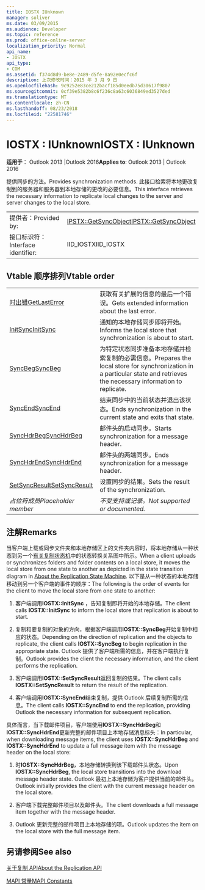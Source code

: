 ```yaml
---
title: IOSTX IUnknown
manager: soliver
ms.date: 03/09/2015
ms.audience: Developer
ms.topic: reference
ms.prod: office-online-server
localization_priority: Normal
api_name:
- IOSTX
api_type:
- COM
ms.assetid: f374d8d9-be8e-2489-d5fe-8a92e0ecfc6f
description: 上次修改时间：2015 年 3 月 9 日
ms.openlocfilehash: 9c9252e83ce212bacf185d0eedb75d30617f9807
ms.sourcegitcommit: 0cf39e5382b8c6f236c8a63c6036849ed3527ded
ms.translationtype: MT
ms.contentlocale: zh-CN
ms.lasthandoff: 08/23/2018
ms.locfileid: "22581746"
---
```

# <a name="iostx--iunknown"></a><span data-ttu-id="bc4ae-103">IOSTX : IUnknown</span><span class="sxs-lookup"><span data-stu-id="bc4ae-103">IOSTX : IUnknown</span></span>

  
  
<span data-ttu-id="bc4ae-104">**适用于**： Outlook 2013 |Outlook 2016</span><span class="sxs-lookup"><span data-stu-id="bc4ae-104">**Applies to**: Outlook 2013 | Outlook 2016</span></span> 
  
<span data-ttu-id="bc4ae-105">提供同步的方法。</span><span class="sxs-lookup"><span data-stu-id="bc4ae-105">Provides synchronization methods.</span></span> <span data-ttu-id="bc4ae-106">此接口检索将本地更改复制到的服务器和服务器到本地存储的更改的必要信息。</span><span class="sxs-lookup"><span data-stu-id="bc4ae-106">This interface retrieves the necessary information to replicate local changes to the server and server changes to the local store.</span></span>
  
|||
|:-----|:-----|
|<span data-ttu-id="bc4ae-107">提供者：</span><span class="sxs-lookup"><span data-stu-id="bc4ae-107">Provided by:</span></span>  <br/> |[<span data-ttu-id="bc4ae-108">IPSTX::GetSyncObject</span><span class="sxs-lookup"><span data-stu-id="bc4ae-108">IPSTX::GetSyncObject</span></span>](iostx-setsyncresult.md) <br/> |
|<span data-ttu-id="bc4ae-109">接口标识符：</span><span class="sxs-lookup"><span data-stu-id="bc4ae-109">Interface identifier:</span></span>  <br/> |<span data-ttu-id="bc4ae-110">IID_IOSTX</span><span class="sxs-lookup"><span data-stu-id="bc4ae-110">IID_IOSTX</span></span>  <br/> |
   
## <a name="vtable-order"></a><span data-ttu-id="bc4ae-111">Vtable 顺序排列</span><span class="sxs-lookup"><span data-stu-id="bc4ae-111">Vtable order</span></span>

|||
|:-----|:-----|
|[<span data-ttu-id="bc4ae-112">时出错</span><span class="sxs-lookup"><span data-stu-id="bc4ae-112">GetLastError</span></span>](iostx-getlasterror.md) <br/> |<span data-ttu-id="bc4ae-113">获取有关扩展的信息的最后一个错误。</span><span class="sxs-lookup"><span data-stu-id="bc4ae-113">Gets extended information about the last error.</span></span>  <br/> |
|[<span data-ttu-id="bc4ae-114">InitSync</span><span class="sxs-lookup"><span data-stu-id="bc4ae-114">InitSync</span></span>](iostx-initsync.md) <br/> |<span data-ttu-id="bc4ae-115">通知的本地存储同步即将开始。</span><span class="sxs-lookup"><span data-stu-id="bc4ae-115">Informs the local store that synchronization is about to start.</span></span>  <br/> |
|[<span data-ttu-id="bc4ae-116">SyncBeg</span><span class="sxs-lookup"><span data-stu-id="bc4ae-116">SyncBeg</span></span>](iostx-syncbeg.md) <br/> |<span data-ttu-id="bc4ae-117">为特定状态同步准备本地存储并检索复制的必需信息。</span><span class="sxs-lookup"><span data-stu-id="bc4ae-117">Prepares the local store for synchronization in a particular state and retrieves the necessary information to replicate.</span></span>  <br/> |
|[<span data-ttu-id="bc4ae-118">SyncEnd</span><span class="sxs-lookup"><span data-stu-id="bc4ae-118">SyncEnd</span></span>](iostx-syncend.md) <br/> |<span data-ttu-id="bc4ae-119">结束同步中的当前状态并退出该状态。</span><span class="sxs-lookup"><span data-stu-id="bc4ae-119">Ends synchronization in the current state and exits that state.</span></span>  <br/> |
|[<span data-ttu-id="bc4ae-120">SyncHdrBeg</span><span class="sxs-lookup"><span data-stu-id="bc4ae-120">SyncHdrBeg</span></span>](iostx-synchdrbeg.md) <br/> |<span data-ttu-id="bc4ae-121">邮件头的启动同步。</span><span class="sxs-lookup"><span data-stu-id="bc4ae-121">Starts synchronization for a message header.</span></span>  <br/> |
|[<span data-ttu-id="bc4ae-122">SyncHdrEnd</span><span class="sxs-lookup"><span data-stu-id="bc4ae-122">SyncHdrEnd</span></span>](iostx-synchdrend.md) <br/> |<span data-ttu-id="bc4ae-123">邮件头的两端同步。</span><span class="sxs-lookup"><span data-stu-id="bc4ae-123">Ends synchronization for a message header.</span></span>  <br/> |
|[<span data-ttu-id="bc4ae-124">SetSyncResult</span><span class="sxs-lookup"><span data-stu-id="bc4ae-124">SetSyncResult</span></span>](iostx-setsyncresult.md) <br/> |<span data-ttu-id="bc4ae-125">设置同步的结果。</span><span class="sxs-lookup"><span data-stu-id="bc4ae-125">Sets the result of the synchronization.</span></span>  <br/> |
| <span data-ttu-id="bc4ae-126">*占位符成员*</span><span class="sxs-lookup"><span data-stu-id="bc4ae-126">*Placeholder member*</span></span>  <br/> | <span data-ttu-id="bc4ae-127">*不受支持或记录。*</span><span class="sxs-lookup"><span data-stu-id="bc4ae-127">*Not supported or documented.*</span></span>  <br/> |
   
## <a name="remarks"></a><span data-ttu-id="bc4ae-128">注解</span><span class="sxs-lookup"><span data-stu-id="bc4ae-128">Remarks</span></span>

<span data-ttu-id="bc4ae-129">当客户端上载或同步文件夹和本地存储区上的文件夹内容时，将本地存储从一种状态到另一个[有关复制状态机](about-the-replication-state-machine.md)中的状态转换关系图中所示。</span><span class="sxs-lookup"><span data-stu-id="bc4ae-129">When a client uploads or synchronizes folders and folder contents on a local store, it moves the local store from one state to another as depicted in the state transition diagram in [About the Replication State Machine](about-the-replication-state-machine.md).</span></span> <span data-ttu-id="bc4ae-130">以下是从一种状态的本地存储移动到另一个客户端的事件的顺序：</span><span class="sxs-lookup"><span data-stu-id="bc4ae-130">The following is the order of events for the client to move the local store from one state to another:</span></span>
  
1. <span data-ttu-id="bc4ae-131">客户端调用**IOSTX::InitSync** ，告知复制即将开始的本地存储。</span><span class="sxs-lookup"><span data-stu-id="bc4ae-131">The client calls **IOSTX::InitSync** to inform the local store that replication is about to start.</span></span> 
    
2. <span data-ttu-id="bc4ae-132">复制和要复制的对象的方向，根据客户端调用**IOSTX::SyncBeg**开始复制中相应的状态。</span><span class="sxs-lookup"><span data-stu-id="bc4ae-132">Depending on the direction of replication and the objects to replicate, the client calls **IOSTX::SyncBeg** to begin replication in the appropriate state.</span></span> <span data-ttu-id="bc4ae-133">Outlook 提供了客户端所需的信息，并在客户端执行复制。</span><span class="sxs-lookup"><span data-stu-id="bc4ae-133">Outlook provides the client the necessary information, and the client performs the replication.</span></span> 
    
3. <span data-ttu-id="bc4ae-134">客户端调用**IOSTX::SetSyncResult**返回复制的结果。</span><span class="sxs-lookup"><span data-stu-id="bc4ae-134">The client calls **IOSTX::SetSyncResult** to return the result of the replication.</span></span> 
    
4. <span data-ttu-id="bc4ae-135">客户端调用**IOSTX::SyncEnd**结束复制，提供 Outlook 后续复制所需的信息。</span><span class="sxs-lookup"><span data-stu-id="bc4ae-135">The client calls **IOSTX::SyncEnd** to end the replication, providing Outlook the necessary information for subsequent replication.</span></span> 
    
<span data-ttu-id="bc4ae-136">具体而言，当下载邮件项目，客户端使用**IOSTX::SyncHdrBeg**和**IOSTX::SyncHdrEnd**更新完整的邮件项目上本地存储消息标头：</span><span class="sxs-lookup"><span data-stu-id="bc4ae-136">In particular, when downloading message items, the client uses **IOSTX::SyncHdrBeg** and **IOSTX::SyncHdrEnd** to update a full message item with the message header on the local store:</span></span> 
  
1. <span data-ttu-id="bc4ae-137">时**IOSTX::SyncHdrBeg**，本地存储转换到该下载邮件头状态。</span><span class="sxs-lookup"><span data-stu-id="bc4ae-137">Upon **IOSTX::SyncHdrBeg**, the local store transitions into the download message header state.</span></span> <span data-ttu-id="bc4ae-138">Outlook 最初上本地存储为客户提供当前的邮件头。</span><span class="sxs-lookup"><span data-stu-id="bc4ae-138">Outlook initially provides the client with the current message header on the local store.</span></span>
    
2. <span data-ttu-id="bc4ae-139">客户端下载完整邮件项目以及邮件头。</span><span class="sxs-lookup"><span data-stu-id="bc4ae-139">The client downloads a full message item together with the message header.</span></span>
    
3. <span data-ttu-id="bc4ae-140">Outlook 更新完整的邮件项目上本地存储的项。</span><span class="sxs-lookup"><span data-stu-id="bc4ae-140">Outlook updates the item on the local store with the full message item.</span></span>
    
## <a name="see-also"></a><span data-ttu-id="bc4ae-141">另请参阅</span><span class="sxs-lookup"><span data-stu-id="bc4ae-141">See also</span></span>



[<span data-ttu-id="bc4ae-142">关于复制 API</span><span class="sxs-lookup"><span data-stu-id="bc4ae-142">About the Replication API</span></span>](about-the-replication-api.md)
  
[<span data-ttu-id="bc4ae-143">MAPI 常量</span><span class="sxs-lookup"><span data-stu-id="bc4ae-143">MAPI Constants</span></span>](mapi-constants.md)

